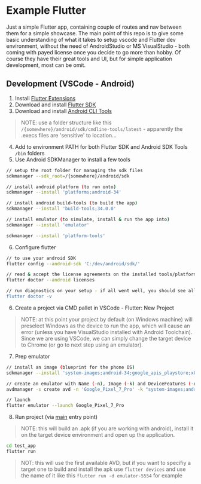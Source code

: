 # Example Flutter

Just a simple Flutter app, containing couple of routes and nav between them for a simple showcase. The main point of this repo is to give some basic understanding of what it takes to setup vscode and Flutter dev environment, without the need of AndroidStudio or MS VisualStudio - both coming with payed license once you decide to go more than hobby. Of course they have their great tools and UI, but for simple application development, most can be omit. 

## Development (VSCode - Android)

1. Install [Flutter Extensions](https://marketplace.visualstudio.com/items?itemName=Dart-Code.flutter)
2. Download and install [Flutter SDK](https://docs.flutter.dev/release/archive?tab=windows)
3. Download and install [Android CLI Tools](https://developer.android.com/studio)

> NOTE: use a folder structure like this `/{somewhere}/android/sdk/cmdline-tools/latest` - apparently the .execs files are 'sensitive' to location...

4. Add to environment PATH for both Flutter SDK and Android SDK Tools `/bin` folders
5. Use Android SDKManager to install a few tools

```sh
// setup the root folder for managing the sdk files
sdkmanager --sdk_root=/{somewhere}/android/sdk

// install android platform (to run onto)
sdkmanager --install 'platforms;android-34' 

// install android build-tools (to build the app)
sdkmanager --install 'build-tools;34.0.0'

// install emulator (to simulate, install & run the app into)
sdkmanager --install 'emulator'

sdkmanager --install 'platform-tools'
```

6. Configure flutter

```sh
// to use your android SDK
flutter config --android-sdk 'C:/dev/android/sdk/'

// read & accept the license agreements on the installed tools/platforms from above
flutter doctor --android licenses

// run diagnostics on your setup - if all went well, you should see all green, except VisualStudio and Android Studio not installed - we don't need those.
flutter doctor -v
```

6. Create a project via CMD pallet in VSCode - Flutter: New Project

> NOTE: at this point your project by default (on Windows machine) will preselect Windows as the device to run the app, which will cause an error (unless you have VisualStudio installed with Android Toolchain). Since we are using VSCode, we can simply change the target device to Chrome (or go to next step using an emulator).

7. Prep emulator

```sh
// install an image (blueprint for the phone OS)
sdkmanager --install 'system-images;android-34;google_apis_playstore;x86_64'

// create an emulator with Name (-n), Image (-k) and DeviceFeatures (-d)
avdmanager -s create avd -n 'Google_Pixel_7_Pro' -k "system-images;android-34;google_apis_playstore;x86_64" -d 32

// launch
flutter emulator --launch Google_Pixel_7_Pro
```

8. Run project (via [main](./test_app/lib/main.dart) entry point) 

> NOTE: this will build an .apk (if you are working with android), install it on the target device environment and open up the application.

```sh
cd test_app
flutter run
```

> NOT: this will use the first available AVD, but if you want to specifiy a target one to build and install the apk use `flutter devices` and use the name of it like this `flutter run -d emulator-5554` for example

